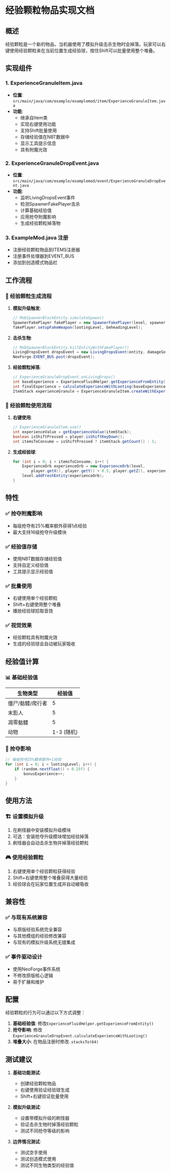 # 经验颗粒物品实现文档

## 概述

经验颗粒是一个新的物品，当机器使用了模拟升级击杀生物时会掉落。玩家可以右键使用经验颗粒来在当前位置生成经验球，按住Shift可以批量使用整个堆叠。

## 实现组件

### 1. ExperienceGranuleItem.java
- **位置**: `src/main/java/com/example/examplemod/item/ExperienceGranuleItem.java`
- **功能**:
  - 继承自Item类
  - 实现右键使用功能
  - 支持Shift批量使用
  - 存储经验值在NBT数据中
  - 显示工具提示信息
  - 具有附魔光效

### 2. ExperienceGranuleDropEvent.java
- **位置**: `src/main/java/com/example/examplemod/event/ExperienceGranuleDropEvent.java`
- **功能**:
  - 监听LivingDropsEvent事件
  - 检测SpawnerFakePlayer击杀
  - 计算基础经验值
  - 应用抢夺附魔影响
  - 生成经验颗粒掉落物

### 3. ExampleMod.java 注册
- 注册经验颗粒物品到ITEMS注册器
- 注册事件处理器到EVENT_BUS
- 添加到创造模式物品栏

## 工作流程

### 🔄 经验颗粒生成流程

1. **模拟升级触发**:
   ```java
   // MobSpawnerBlockEntity.simulateSpawn()
   SpawnerFakePlayer fakePlayer = new SpawnerFakePlayer(level, spawnerPos);
   fakePlayer.setupFakeWeapon(lootingLevel, beheadingLevel);
   ```

2. **击杀生物**:
   ```java
   // MobSpawnerBlockEntity.killEntityWithFakePlayer()
   LivingDropsEvent dropsEvent = new LivingDropsEvent(entity, damageSource, dropEntities, true);
   NeoForge.EVENT_BUS.post(dropsEvent);
   ```

3. **经验颗粒掉落**:
   ```java
   // ExperienceGranuleDropEvent.onLivingDrops()
   int baseExperience = ExperienceFluidHelper.getExperienceFromEntity(entity);
   int finalExperience = calculateExperienceWithLooting(baseExperience, lootingLevel, random);
   ItemStack experienceGranule = ExperienceGranuleItem.createWithExperience(finalExperience);
   ```

### 🎯 经验颗粒使用流程

1. **右键使用**:
   ```java
   // ExperienceGranuleItem.use()
   int experienceValue = getExperienceValue(itemStack);
   boolean isShiftPressed = player.isShiftKeyDown();
   int itemsToConsume = isShiftPressed ? itemStack.getCount() : 1;
   ```

2. **生成经验球**:
   ```java
   for (int i = 0; i < itemsToConsume; i++) {
       ExperienceOrb experienceOrb = new ExperienceOrb(level, 
           player.getX(), player.getY() + 0.5, player.getZ(), experienceValue);
       level.addFreshEntity(experienceOrb);
   }
   ```

## 特性

### ✅ 抢夺附魔影响
- 每级抢夺有25%概率额外获得1点经验
- 最大支持16级抢夺升级模块

### ✅ 经验值存储
- 使用NBT数据存储经验值
- 支持自定义经验值
- 工具提示显示经验值

### ✅ 批量使用
- 右键使用单个经验颗粒
- Shift+右键使用整个堆叠
- 播放经验球拾取音效

### ✅ 视觉效果
- 经验颗粒具有附魔光效
- 生成的经验球会自动被玩家吸收

## 经验值计算

### 📊 基础经验值
| 生物类型 | 经验值 |
|---------|--------|
| 僵尸/骷髅/爬行者 | 5 |
| 末影人 | 5 |
| 凋零骷髅 | 5 |
| 动物 | 1-3 (随机) |

### 🎲 抢夺影响
```java
// 每级抢夺25%概率额外+1经验
for (int i = 0; i < lootingLevel; i++) {
    if (random.nextFloat() < 0.25f) {
        bonusExperience++;
    }
}
```

## 使用方法

### 🏗️ 设置模拟升级
1. 在刷怪器中安装模拟升级模块
2. 可选：安装抢夺升级模块增加经验掉落
3. 刷怪器会自动击杀生物并掉落经验颗粒

### 🎮 使用经验颗粒
1. 右键使用单个经验颗粒获得经验
2. Shift+右键使用整个堆叠获得大量经验
3. 经验球会在玩家位置生成并自动被吸收

## 兼容性

### ✅ 与现有系统兼容
- 与原版经验系统完全兼容
- 与其他模组的经验修改兼容
- 与现有的模拟升级系统无缝集成

### ✅ 事件驱动设计
- 使用NeoForge事件系统
- 不修改原版核心逻辑
- 易于扩展和维护

## 配置

经验颗粒的行为可以通过以下方式调整：

1. **基础经验值**: 修改`ExperienceFluidHelper.getExperienceFromEntity()`
2. **抢夺影响**: 修改`ExperienceGranuleDropEvent.calculateExperienceWithLooting()`
3. **堆叠大小**: 在物品注册时修改`.stacksTo(64)`

## 测试建议

1. **基础功能测试**:
   - 创建经验颗粒物品
   - 右键使用验证经验球生成
   - Shift+右键验证批量使用

2. **模拟升级测试**:
   - 设置带模拟升级的刷怪器
   - 验证击杀生物时掉落经验颗粒
   - 测试不同抢夺等级的影响

3. **边界情况测试**:
   - 测试空手使用
   - 测试创造模式使用
   - 测试不同生物类型的经验值
